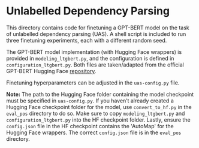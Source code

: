 # Unlabelled Dependency Parsing

This directory contains code for finetuning a GPT-BERT model on the task of unlabelled dependency parsing (UAS). A shell script is included to run three finetuning experiments, each with a different random seed.

The GPT-BERT model implementation (with Hugging Face wrappers) is provided in `modeling_ltgbert.py`, and the configuration is defined in `configuration_ltgbert.py`. Both files are taken/adapted from the official GPT-BERT Hugging Face [repository](https://huggingface.co/ltg/gpt-bert-babylm-base/tree/main).

Finetuning hyperparameters can be adjusted in the `uas-config.py` file.

**Note:** The path to the Hugging Face folder containing the model checkpoint must be specified in `uas-config.py`. If you haven’t already created a Hugging Face checkpoint folder for the model, use `convert_to_hf.py` in the `eval_pos` directory to do so. Make sure to copy `modeling_ltgbert.py` and `configuration_ltgbert.py`
into the HF checkpoint folder. Lastly, ensure the `config.json` file in the HF checkpoint contains the
'AutoMap' for the Hugging Face wrappers. The correct `config.json` file is in the `eval_pos` directory.

